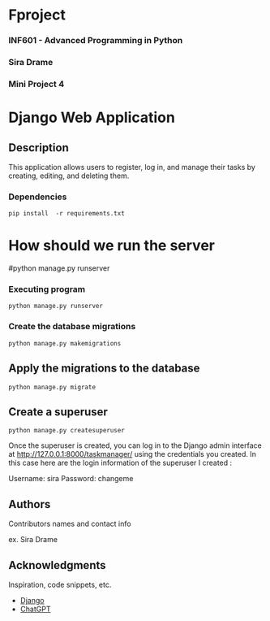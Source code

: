 # Fproject

### INF601 - Advanced Programming in Python
### Sira  Drame 
### Mini Project 4

# Django Web Application

## Description
This application allows users to register, log in, and manage their tasks by creating, editing, and deleting them. 

### Dependencies

```
pip install  -r requirements.txt
```


# How  should we run the server
#python manage.py runserver


### Executing program

```
python manage.py runserver
```

### Create the database migrations

```
python manage.py makemigrations
```

## Apply the migrations to the database

```
python manage.py migrate

```

## Create a superuser

```
python manage.py createsuperuser

```

Once the superuser is created, you can log in to the Django admin interface at http://127.0.0.1:8000/taskmanager/ using the credentials you created.
In this case here are the login information of the superuser I created :

Username: sira
Password: changeme


## Authors

Contributors names and contact info

ex. Sira Drame   

## Acknowledgments

Inspiration, code snippets, etc.
* [Django](https://docs.djangoproject.com/en/5.0/intro/tutorial01/)
* [ChatGPT](https://chatgpt.com/c/675ae95a-1a4c-800f-b548-efe3f11712bd)